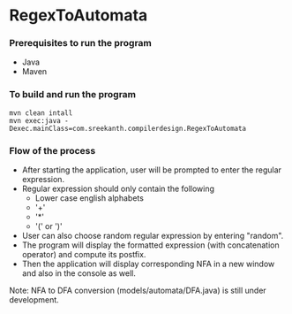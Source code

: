 # RegexToAutomata

### Prerequisites to run the program
- Java
- Maven

### To build and run the program
```
mvn clean intall
mvn exec:java -Dexec.mainClass=com.sreekanth.compilerdesign.RegexToAutomata
```

### Flow of the process
- After starting the application, user will be prompted to enter the regular expression.
- Regular expression should only contain the following
  - Lower case english alphabets
  - '+'
  - '*'
  - '(' or ')'
- User can also choose random regular expression by entering "random".
- The program will display the formatted expression (with concatenation operator) and compute its postfix.
- Then the application will display corresponding NFA in a new window and also in the console as well.


Note: 
NFA to DFA conversion (models/automata/DFA.java) is still under development.